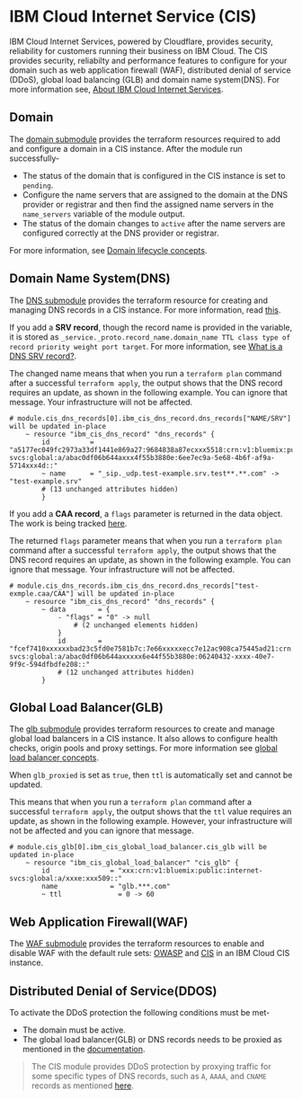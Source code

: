 # IBM Cloud Internet Service (CIS)
IBM Cloud Internet Services, powered by Cloudflare, provides security, reliability for customers running their business on IBM Cloud. The CIS provides security, reliabilty and performance features to configure for your domain such as web application firewall (WAF), distributed denial of service (DDoS), global load balancing (GLB) and domain name system(DNS). For more information see, [About IBM Cloud Internet Services](https://cloud.ibm.com/docs/cis?topic=cis-about-ibm-cloud-internet-services-cis).

## Domain

The [domain submodule](https://github.com/terraform-ibm-modules/terraform-ibm-cis/blob/main/modules/domain/) provides the terraform resources required to add and configure a domain in a CIS instance. After the module run successfully-

* The status of the domain that is configured in the CIS instance is set to `pending`.
* Configure the name servers that are assigned to the domain at the DNS provider or registrar and then find the assigned name servers in the `name_servers` variable of the module output.
* The status of the domain changes to `active` after the name servers are configured correctly at the DNS provider or registrar.

For more information, see [Domain lifecycle concepts](https://cloud.ibm.com/docs/cis?topic=cis-domain-lifecycle-concepts).

## Domain Name System(DNS)

The [DNS submodule](https://github.com/terraform-ibm-modules/terraform-ibm-cis/tree/main/modules/dns) provides the terraform resource for creating and managing DNS records in a CIS instance. For more information, read [this](https://cloud.ibm.com/docs/cis?topic=cis-set-up-your-dns-for-cis).

If you add a **SRV record**, though the record name is provided in the variable, it is stored as `_service._proto.record_name.domain_name TTL class type of record priority weight port target`. For more information, see  [What is a DNS SRV record?](https://www.cloudflare.com/en-gb/learning/dns/dns-records/dns-srv-record/).


The changed name means that when you run a `terraform plan` command after a successful `terraform apply`, the output shows that the DNS record requires an update, as shown in the following example. You can ignore that message. Your infrastructure will not be affected.

    # module.cis_dns_records[0].ibm_cis_dns_record.dns_records["NAME/SRV"] will be updated in-place
        ~ resource "ibm_cis_dns_record" "dns_records" {
            id          = "a5177ec049fc2973a33df1441e869a27:9684838a87ecxxx5518:crn:v1:bluemix:public:internet-svcs:global:a/abac0df06b644axxx4f55b3880e:6ee7ec9a-5e68-4b6f-af9a-5714xxx4d::"
            ~ name      = "_sip._udp.test-example.srv.test**.**.com" -> "test-example.srv"
            # (13 unchanged attributes hidden)
            }

If you add a **CAA record**, a `flags` parameter is returned in the data object. The work is being tracked [here](https://github.com/IBM-Cloud/terraform-provider-ibm/issues/4792).

The returned `flags` parameter means that when you run a `terraform plan` command after a successful `terraform apply`, the output shows that the DNS record requires an update, as shown in the following example. You can ignore that message. Your infrastructure will not be affected.

    # module.cis_dns_records.ibm_cis_dns_record.dns_records["test-exmple.caa/CAA"] will be updated in-place
        ~ resource "ibm_cis_dns_record" "dns_records" {
            ~ data        = {
                - "flags" = "0" -> null
                    # (2 unchanged elements hidden)
                }
                id        = "fcef7410xxxxxxbad23c5fd0e7581b7c:7e66xxxxxecc7e12ac908ca75445ad21:crn:v1:bluemix:public:internet-svcs:global:a/abac0df06b644axxxxx6e44f55b3880e:06240432-xxxx-40e7-9f9c-594dfbdfe208::"
                # (12 unchanged attributes hidden)
            }

## Global Load Balancer(GLB)

The [glb submodule](https://github.com/terraform-ibm-modules/terraform-ibm-cis/blob/main/modules/glb/) provides terraform resources to create and manage global load balancers in a CIS instance. It also allows to configure health checks, origin pools and proxy settings. For more information see [global load balancer concepts](https://cloud.ibm.com/docs/cis?topic=cis-global-load-balancer-glb-concepts).

When `glb_proxied` is set as `true`, then `ttl` is automatically set and cannot be updated.

This means that when you run a `terraform plan` command after a successful `terraform apply`, the output shows that the `ttl` value requires an update, as shown in the following example. However, your infrastructure will not be affected and you can ignore that message.

```
# module.cis_glb[0].ibm_cis_global_load_balancer.cis_glb will be updated in-place
    ~ resource "ibm_cis_global_load_balancer" "cis_glb" {
        id               = "xxx:crn:v1:bluemix:public:internet-svcs:global:a/xxxe:xxx509::"
        name             = "glb.***.com"
        ~ ttl              = 0 -> 60
```

## Web Application Firewall(WAF)

The [WAF submodule](https://github.com/terraform-ibm-modules/terraform-ibm-cis/blob/main/modules/waf/) provides the terraform resources to enable and disable WAF with the default rule sets: [OWASP](https://cloud.ibm.com/docs/cis?topic=cis-waf-settings#owasp-rule-set-for-waf) and [CIS](https://cloud.ibm.com/docs/cis?topic=cis-waf-settings#cis-ruleset-for-waf) in an IBM Cloud CIS instance.

##  Distributed Denial of Service(DDOS)

To activate the DDoS protection the following conditions must be met-

  * The domain must be active.
  * The global load balancer(GLB) or DNS records needs to be proxied as mentioned in the [documentation](https://cloud.ibm.com/docs/cis?topic=cis-about-ibm-cloud-internet-services-cis).

> The CIS module provides DDoS protection by proxying traffic for some specific types of DNS records, such as `A`, `AAAA`, and `CNAME` records as mentioned [here](https://cloud.ibm.com/docs/cli?topic=cli-cis-cli#dns-record).
